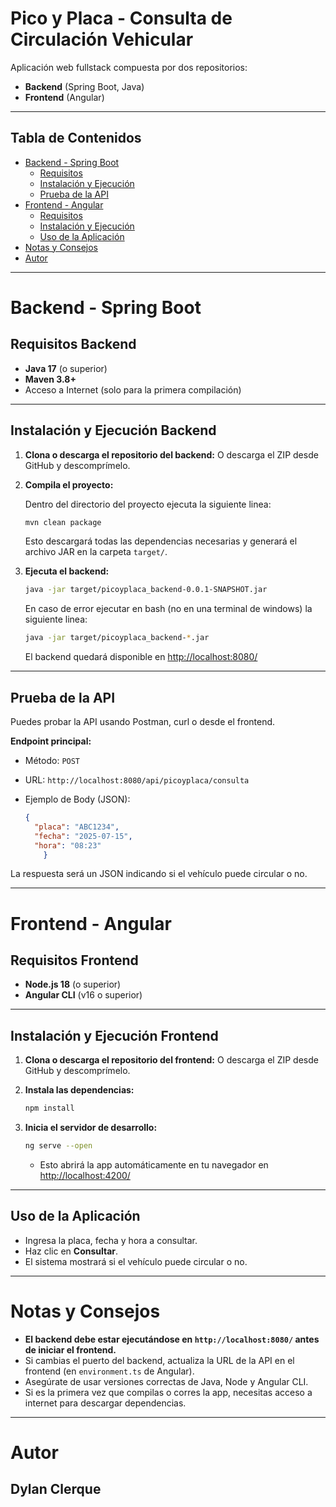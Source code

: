 # Pico y Placa - Consulta de Circulación Vehicular

Aplicación web fullstack compuesta por dos repositorios:  
- **Backend** (Spring Boot, Java)
- **Frontend** (Angular)

---

## Tabla de Contenidos

- [Backend - Spring Boot](#backend---spring-boot)
  - [Requisitos](#requisitos-backend)
  - [Instalación y Ejecución](#instalación-y-ejecución-backend)
  - [Prueba de la API](#prueba-de-la-api)
- [Frontend - Angular](#frontend---angular)
  - [Requisitos](#requisitos-frontend)
  - [Instalación y Ejecución](#instalación-y-ejecución-frontend)
  - [Uso de la Aplicación](#uso-de-la-aplicación)
- [Notas y Consejos](#notas-y-consejos)
- [Autor](#autor)

---

# Backend - Spring Boot

## Requisitos Backend

- **Java 17** (o superior)
- **Maven 3.8+**
- Acceso a Internet (solo para la primera compilación)

---

## Instalación y Ejecución Backend

1. **Clona o descarga el repositorio del backend:**
    O descarga el ZIP desde GitHub y descomprímelo.

2. **Compila el proyecto:**

    Dentro del directorio del proyecto ejecuta la siguiente linea:
   ```bash
   mvn clean package
   ```

    Esto descargará todas las dependencias necesarias y generará el archivo JAR en la carpeta `target/`.

3. **Ejecuta el backend:**

    ```bash
    java -jar target/picoyplaca_backend-0.0.1-SNAPSHOT.jar
    ```
    En caso de error ejecutar en bash (no en una terminal de windows) la siguiente linea:
     ```bash
    java -jar target/picoyplaca_backend-*.jar
    ```

    El backend quedará disponible en [http://localhost:8080/](http://localhost:8080/)

---

## Prueba de la API

Puedes probar la API usando Postman, curl o desde el frontend.

**Endpoint principal:**

- Método: `POST`
- URL: `http://localhost:8080/api/picoyplaca/consulta`
- Ejemplo de Body (JSON):

    ```json
    {
      "placa": "ABC1234",
      "fecha": "2025-07-15",
      "hora": "08:23"
        }
    ```

La respuesta será un JSON indicando si el vehículo puede circular o no.

---

# Frontend - Angular

## Requisitos Frontend

- **Node.js 18** (o superior)
- **Angular CLI** (v16 o superior)

---

## Instalación y Ejecución Frontend

1. **Clona o descarga el repositorio del frontend:**
    O descarga el ZIP desde GitHub y descomprímelo.

2. **Instala las dependencias:**

   ```bash
   npm install
   ```
    

4. **Inicia el servidor de desarrollo:**

    ```bash
    ng serve --open
    ```
    - Esto abrirá la app automáticamente en tu navegador en  
      [http://localhost:4200/](http://localhost:4200/)

---

## Uso de la Aplicación

- Ingresa la placa, fecha y hora a consultar.
- Haz clic en **Consultar**.
- El sistema mostrará si el vehículo puede circular o no.

---

# Notas y Consejos

- **El backend debe estar ejecutándose en `http://localhost:8080/` antes de iniciar el frontend.**
- Si cambias el puerto del backend, actualiza la URL de la API en el frontend (en `environment.ts` de Angular).
- Asegúrate de usar versiones correctas de Java, Node y Angular CLI.
- Si es la primera vez que compilas o corres la app, necesitas acceso a internet para descargar dependencias.

---

# Autor

**Dylan Clerque**  
---

